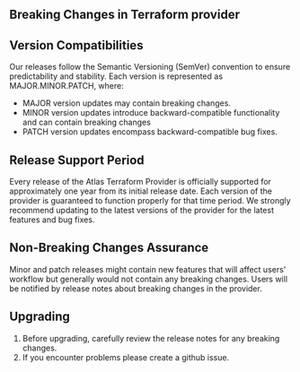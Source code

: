 ## Breaking Changes in Terraform provider

## Version Compatibilities

Our releases follow the Semantic Versioning (SemVer) convention to ensure predictability and stability. Each version is represented as MAJOR.MINOR.PATCH, where:

- MAJOR version updates may contain breaking changes.
- MINOR version updates introduce backward-compatible functionality and can contain breaking changes 
- PATCH version updates encompass backward-compatible bug fixes.

## Release Support Period

Every release of the Atlas Terraform Provider is officially supported for approximately one year from its initial release date.
Each version of the provider is guaranteed to function properly for that time period.
We strongly recommend updating to the latest versions of the provider for the latest features and bug fixes. 

## Non-Breaking Changes Assurance

Minor and patch releases might contain new features that will affect users' workflow but generally would not contain any breaking changes. 
Users will be notified by release notes about breaking changes in the provider.

## Upgrading

1. Before upgrading, carefully review the release notes for any breaking changes.
3. If you encounter problems please create a github issue.
